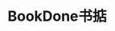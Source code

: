 ---
title: "BookDone书掂"
description: "如何搞定一本书 —— 通过知识可视化技术，将复杂文本转化为动态结构，为学习者个性化构建一个高效、直观的阅读学练生态。"
image: '/images/BookDone.png'
demo: '/files/BookDone_demo.mp4'
# code: 'https://github.com/yourusername/project1'
slides: '/files/bookdone1.pdf'
--- 